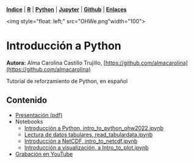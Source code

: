 <p align="left">
<strong><a href="../Indice.md">Indice</a></strong>
|
<strong><a href="../Intro a R/R.md">R</a></strong>
|
<strong><a href="../Intro a Python/Python.md">Python</a></strong>
|
<strong><a href="../Intro a Jupyter/Jupyter.md">Jupyter</a></strong>
|
<strong><a href="../Intro a github/Github.md">Github</a></strong>
|
<strong><a href="../enlaces.md">Enlaces</a></strong>
</p>

<img     style="float: left;" src="OHWe.png"width="100">

# Introducción a Python

**Autora:** Alma Carolina Castillo Trujillo, [https://github.com/almacarolina](https://github.com/almacarolina)

Tutorial de reforzamiento de Python, en español



## Contenido

- [Presentación (pdf)](Porque_Python.pdf)
- Notebooks
  - [Introducción a Python, intro_to_python_ohw2022.ipynb](intro_to_python_ohw2022.ipynb)
  - [Lectura de datos tabulares, read_tabulardata.ipynb](read_tabulardata.ipynb)
  - [Introducción a NetCDF, intro_to_netcdf.ipynb](intro_to_netcdf.ipynb)
  - [Introducción a visualización, a Intro_to_plot.ipynb](Intro_to_plot.ipynb)
 - [Grabación en YouTube](https://www.youtube.com/watch?v=pmz4BB9tzhg&list=PLA6PlfxWZPLTPQ_OIr3dDPF9FRiHQXoVF&index=1)
